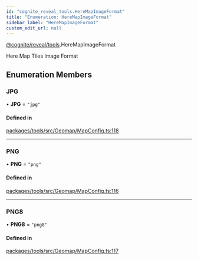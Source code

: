 ```yaml
---
id: "cognite_reveal_tools.HereMapImageFormat"
title: "Enumeration: HereMapImageFormat"
sidebar_label: "HereMapImageFormat"
custom_edit_url: null
---
```


[@cognite/reveal/tools](../modules/cognite_reveal_tools.md).HereMapImageFormat

Here Map Tiles Image Format

## Enumeration Members

### JPG

• **JPG** = ``"jpg"``

#### Defined in

[packages/tools/src/Geomap/MapConfig.ts:118](https://github.com/cognitedata/reveal/blob/8cfa4004b/viewer/packages/tools/src/Geomap/MapConfig.ts#L118)

___

### PNG

• **PNG** = ``"png"``

#### Defined in

[packages/tools/src/Geomap/MapConfig.ts:116](https://github.com/cognitedata/reveal/blob/8cfa4004b/viewer/packages/tools/src/Geomap/MapConfig.ts#L116)

___

### PNG8

• **PNG8** = ``"png8"``

#### Defined in

[packages/tools/src/Geomap/MapConfig.ts:117](https://github.com/cognitedata/reveal/blob/8cfa4004b/viewer/packages/tools/src/Geomap/MapConfig.ts#L117)
